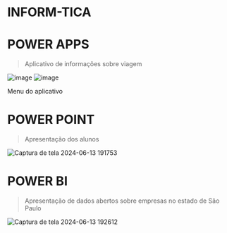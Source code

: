 # INFORM-TICA


# POWER APPS
> Aplicativo de informações sobre viagem

![image](https://github.com/Cauavini03/INFORM-TICA/assets/162647059/25689285-58f1-4676-ab53-f5d349129d3f)
![image](https://github.com/Cauavini03/INFORM-TICA/assets/162647059/bf2ee3d5-3a32-463e-80a9-ef7825fbb973)

Menu do aplicativo


# POWER POINT
>Apresentação dos alunos

![Captura de tela 2024-06-13 191753](https://github.com/Cauavini03/INFORM-TICA/assets/162647059/5cad0c7e-e3cc-48e9-8fe5-9d3f4af0722c)

# POWER BI
> Apresentação de dados abertos sobre empresas no estado de São Paulo

![Captura de tela 2024-06-13 192612](https://github.com/Cauavini03/INFORM-TICA/assets/162647059/636a97cc-7fa5-4b62-b020-3b4281b12a31)

